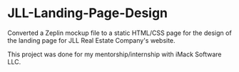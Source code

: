 # JLL-Landing-Page-Design

Converted a Zeplin mockup file to a static HTML/CSS page for 
the design of the landing page for JLL Real Estate Company's website.

This project was done for my mentorship/internship with iMack Software LLC.
